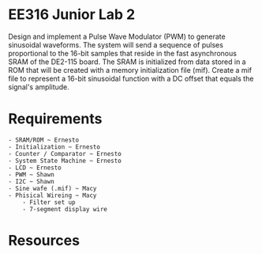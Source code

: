 # EE316 Junior Lab 2

Design and implement a Pulse Wave Modulator (PWM) to generate sinusoidal waveforms. The system will send a sequence of pulses proportional to the 16-bit samples that reside in the fast asynchronous SRAM of the DE2-115 board. The SRAM is initialized from data stored in a ROM that will be created with a memory initialization file (mif). Create a mif file to represent a 16-bit sinusoidal function with a DC offset that equals the signal's amplitude.

# Requirements
    - SRAM/ROM ~ Ernesto 
    - Initialization ~ Ernesto
    - Counter / Comparator ~ Ernesto 
    - System State Machine ~ Ernesto 
    - LCD ~ Ernesto
    - PWM ~ Shawn
    - I2C ~ Shawn
    - Sine wafe (.mif) ~ Macy
    - Phisical Wireing ~ Macy
        - Filter set up
        - 7-segment display wire

# Resources


